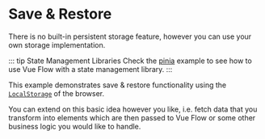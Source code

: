 # Save & Restore

There is no built-in persistent storage feature, however you can use your own storage implementation.

::: tip State Management Libraries
  Check the [pinia](/examples/pinia.html) example to see how to use Vue Flow with a state management library.
:::

This example demonstrates save & restore functionality using the [`LocalStorage`](https://developer.mozilla.org/de/docs/Web/API/Window/localStorage) of the browser.

You can extend on this basic idea however you like, i.e. fetch data that you transform into elements which are then passed to Vue Flow or 
some other business logic you would like to handle.

<div class="mt-6">
  <Repl example="saveRestore"></Repl>
</div>
